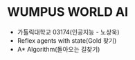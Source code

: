 # WUMPUS WORLD AI
- 가톨릭대학교 03174(인공지능 - 노상욱)
- Reflex agents with state(Gold 찾기)
- A* Algorithm(돌아오는 길찾기)